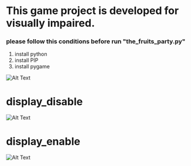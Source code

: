 # This game project is developed for visually impaired.
### please follow this conditions before run "the_fruits_party.py"
1. install python
2. install PIP
3. install pygame

![Alt Text](https://s10.gifyu.com/images/WiVN6jO---Imgur.gif)

# display_disable
![Alt Text](https://s10.gifyu.com/images/display_disable.gif)

# display_enable
![Alt Text](https://s10.gifyu.com/images/display_enable.gif)
